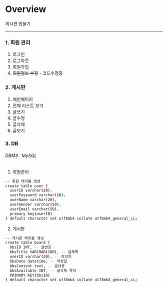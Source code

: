 # Overview
게시판 만들기
***
### 1. 회원 관리
1. 로그인
2. 로그아웃
3. 회원가입
4. ~~회원정보 수정~~ - 코드수정중

### 2. 게시판 
1. 메인페이지
2. 전체 리스트 보기
3. 글쓰기
4. 글수정
5. 글삭제
6. 글보기

### 3. DB 
###### DBMS : MySQL
1. 회원관리
```bash
-- 회원 테이블 생성
create table user (
  userID varchar(20),
  userPassword varchar(20),
  userName varchar(20),
  userGender varchar(50),
  userEmail varchar(50),
  primary key(userID) 
) default character set utf8mb4 collate utf8mb4_general_ci;
```
2. 게시판
```bash
-- 게시판 테이블 생성
create table board (
  bbsID INT, -- 글번호
  bbsTitle VARCHAR(100), -- 글제목
  userID varchar(20), -- 작성자
  bbsDate datetime, -- 작성일
  bbsContent text, -- 글내용
  bbsAvailable INT, -- 글삭제 목적
  PRIMARY KEY(bbsID)
) default character set utf8mb4 collate utf8mb4_general_ci;
```
